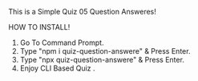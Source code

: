 This is a Simple Quiz 05 Question Answeres!

HOW TO INSTALL!

1. Go To Command Prompt.
2. Type "npm i quiz-question-answere" & Press Enter.
3. Type "npx quiz-question-answere" & Press Enter.
4. Enjoy CLI Based Quiz .